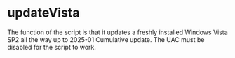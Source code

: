 # updateVista

The function of the script is that it updates a freshly installed Windows Vista SP2 all the way up to 2025-01 Cumulative update.
The UAC must be disabled for the script to work.
